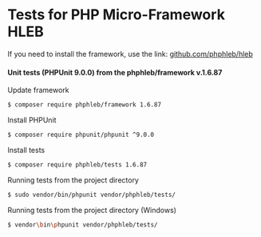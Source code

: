 Tests for PHP Micro-Framework HLEB
=====================

 If you need to install the framework, use the link: [github.com/phphleb/hleb](https://github.com/phphleb/hleb) 
 
 
 #### Unit tests (PHPUnit 9.0.0) from the phphleb/framework v.1.6.87

Update framework

```bash
$ composer require phphleb/framework 1.6.87
```

Install PHPUnit

```bash
$ composer require phpunit/phpunit ^9.0.0
```

Install tests

```bash
$ composer require phphleb/tests 1.6.87
```

Running tests from the project directory

```bash
$ sudo vendor/bin/phpunit vendor/phphleb/tests/
```

Running tests from the project directory (Windows)

```bash
$ vendor\bin\phpunit vendor/phphleb/tests/
```
